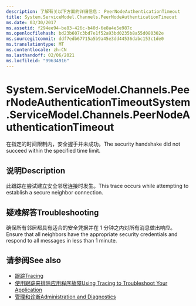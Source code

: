 ```yaml
---
description: 了解有关以下方面的详细信息： PeerNodeAuthenticationTimeout
title: System.ServiceModel.Channels.PeerNodeAuthenticationTimeout
ms.date: 03/30/2017
ms.assetid: f294ee94-be83-426c-b40d-6e8a4e5e987c
ms.openlocfilehash: bd23b607c3bd7e1f52a93bd0235b8a55d080302e
ms.sourcegitcommit: ddf7edb67715a5b9a45e3dd44536dabc153c1de0
ms.translationtype: MT
ms.contentlocale: zh-CN
ms.lasthandoff: 02/06/2021
ms.locfileid: "99634916"
---
```

# <a name="systemservicemodelchannelspeernodeauthenticationtimeout"></a><span data-ttu-id="d1dd9-103">System.ServiceModel.Channels.PeerNodeAuthenticationTimeout</span><span class="sxs-lookup"><span data-stu-id="d1dd9-103">System.ServiceModel.Channels.PeerNodeAuthenticationTimeout</span></span>

<span data-ttu-id="d1dd9-104">在指定的时间限制内，安全握手并未成功。</span><span class="sxs-lookup"><span data-stu-id="d1dd9-104">The security handshake did not succeed within the specified time limit.</span></span>  
  
## <a name="description"></a><span data-ttu-id="d1dd9-105">说明</span><span class="sxs-lookup"><span data-stu-id="d1dd9-105">Description</span></span>  

 <span data-ttu-id="d1dd9-106">此跟踪在尝试建立安全邻居连接时发生。</span><span class="sxs-lookup"><span data-stu-id="d1dd9-106">This trace occurs while attempting to establish a secure neighbor connection.</span></span>  
  
## <a name="troubleshooting"></a><span data-ttu-id="d1dd9-107">疑难解答</span><span class="sxs-lookup"><span data-stu-id="d1dd9-107">Troubleshooting</span></span>  

 <span data-ttu-id="d1dd9-108">确保所有邻居都具有适合的安全凭据并在 1 分钟之内对所有消息做出响应。</span><span class="sxs-lookup"><span data-stu-id="d1dd9-108">Ensure that all neighbors have the appropriate security credentials and respond to all messages in less than 1 minute.</span></span>  
  
## <a name="see-also"></a><span data-ttu-id="d1dd9-109">请参阅</span><span class="sxs-lookup"><span data-stu-id="d1dd9-109">See also</span></span>

- [<span data-ttu-id="d1dd9-110">跟踪</span><span class="sxs-lookup"><span data-stu-id="d1dd9-110">Tracing</span></span>](index.md)
- [<span data-ttu-id="d1dd9-111">使用跟踪来排除应用程序故障</span><span class="sxs-lookup"><span data-stu-id="d1dd9-111">Using Tracing to Troubleshoot Your Application</span></span>](using-tracing-to-troubleshoot-your-application.md)
- [<span data-ttu-id="d1dd9-112">管理和诊断</span><span class="sxs-lookup"><span data-stu-id="d1dd9-112">Administration and Diagnostics</span></span>](../index.md)
